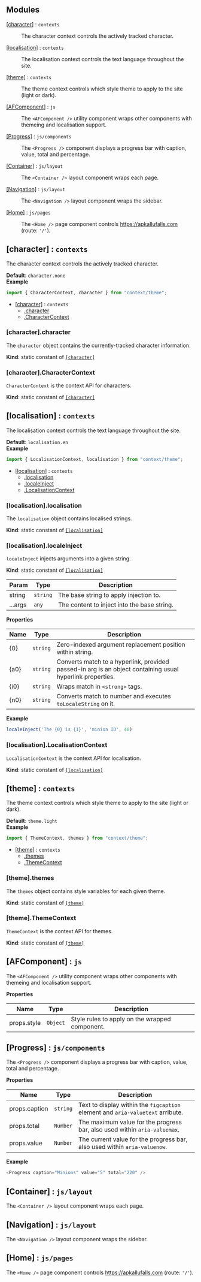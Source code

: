 ## Modules

<dl>
<dt><a href="#module_[character]">[character]</a> : <code>contexts</code></dt>
<dd><p>The character context controls the actively tracked character.</p>
</dd>
<dt><a href="#module_[localisation]">[localisation]</a> : <code>contexts</code></dt>
<dd><p>The localisation context controls the text language throughout the site.</p>
</dd>
<dt><a href="#module_[theme]">[theme]</a> : <code>contexts</code></dt>
<dd><p>The theme context controls which style theme to apply to the site (light or dark).</p>
</dd>
<dt><a href="#module_[AFComponent]">[AFComponent]</a> : <code>js</code></dt>
<dd><p>The <code>&lt;AFComponent /&gt;</code> utility component wraps other components with themeing and localisation support.</p>
</dd>
<dt><a href="#module_[Progress]">[Progress]</a> : <code>js/components</code></dt>
<dd><p>The <code>&lt;Progress /&gt;</code> component displays a progress bar with caption, value, total and percentage.</p>
</dd>
<dt><a href="#module_[Container]">[Container]</a> : <code>js/layout</code></dt>
<dd><p>The <code>&lt;Container /&gt;</code> layout component wraps each page.</p>
</dd>
<dt><a href="#module_[Navigation]">[Navigation]</a> : <code>js/layout</code></dt>
<dd><p>The <code>&lt;Navigation /&gt;</code> layout component wraps the sidebar.</p>
</dd>
<dt><a href="#module_[Home]">[Home]</a> : <code>js/pages</code></dt>
<dd><p>The <code>&lt;Home /&gt;</code> page component controls <a href="https://apkallufalls.com">https://apkallufalls.com</a> (route: <code>&#39;/&#39;</code>).</p>
</dd>
</dl>

<a name="module_[character]"></a>

## [character] : <code>contexts</code>
The character context controls the actively tracked character.

**Default**: <code>character.none</code>  
**Example**  
```js
import { CharacterContext, character } from "context/theme";
```

* [[character]](#module_[character]) : <code>contexts</code>
    * [.character](#module_[character].character)
    * [.CharacterContext](#module_[character].CharacterContext)

<a name="module_[character].character"></a>

### [character].character
The `character` object contains the currently-tracked character information.

**Kind**: static constant of [<code>[character]</code>](#module_[character])  
<a name="module_[character].CharacterContext"></a>

### [character].CharacterContext
`CharacterContext` is the context API for characters.

**Kind**: static constant of [<code>[character]</code>](#module_[character])  
<a name="module_[localisation]"></a>

## [localisation] : <code>contexts</code>
The localisation context controls the text language throughout the site.

**Default**: <code>localisation.en</code>  
**Example**  
```js
import { LocalisationContext, localisation } from "context/theme";
```

* [[localisation]](#module_[localisation]) : <code>contexts</code>
    * [.localisation](#module_[localisation].localisation)
    * [.localeInject](#module_[localisation].localeInject)
    * [.LocalisationContext](#module_[localisation].LocalisationContext)

<a name="module_[localisation].localisation"></a>

### [localisation].localisation
The `localisation` object contains localised strings.

**Kind**: static constant of [<code>[localisation]</code>](#module_[localisation])  
<a name="module_[localisation].localeInject"></a>

### [localisation].localeInject
`localeInject` injects arguments into a given string.

**Kind**: static constant of [<code>[localisation]</code>](#module_[localisation])  

| Param | Type | Description |
| --- | --- | --- |
| string | <code>string</code> | The base string to apply injection to. |
| ...args | <code>any</code> | The content to inject into the base string. |

**Properties**

| Name | Type | Description |
| --- | --- | --- |
| \{0\} | <code>string</code> | Zero-indexed argument replacement position within string. |
| \{a0\} | <code>string</code> | Converts match to a hyperlink, provided passed-in arg is an object containing usual hyperlink properties. |
| \{i0\} | <code>string</code> | Wraps match in `<strong>` tags. |
| \{n0\} | <code>string</code> | Converts match to number and executes `toLocaleString` on it. |

**Example**  
```js
localeInject('The {0} is {1}', 'minion ID', 40)
```
<a name="module_[localisation].LocalisationContext"></a>

### [localisation].LocalisationContext
`LocalisationContext` is the context API for localisation.

**Kind**: static constant of [<code>[localisation]</code>](#module_[localisation])  
<a name="module_[theme]"></a>

## [theme] : <code>contexts</code>
The theme context controls which style theme to apply to the site (light or dark).

**Default**: <code>theme.light</code>  
**Example**  
```js
import { ThemeContext, themes } from "context/theme";
```

* [[theme]](#module_[theme]) : <code>contexts</code>
    * [.themes](#module_[theme].themes)
    * [.ThemeContext](#module_[theme].ThemeContext)

<a name="module_[theme].themes"></a>

### [theme].themes
The `themes` object contains style variables for each given theme.

**Kind**: static constant of [<code>[theme]</code>](#module_[theme])  
<a name="module_[theme].ThemeContext"></a>

### [theme].ThemeContext
`ThemeContext` is the context API for themes.

**Kind**: static constant of [<code>[theme]</code>](#module_[theme])  
<a name="module_[AFComponent]"></a>

## [AFComponent] : <code>js</code>
The `<AFComponent />` utility component wraps other components with themeing and localisation support.

**Properties**

| Name | Type | Description |
| --- | --- | --- |
| props.style | <code>Object</code> | Style rules to apply on the wrapped component. |

<a name="module_[Progress]"></a>

## [Progress] : <code>js/components</code>
The `<Progress />` component displays a progress bar with caption, value, total and percentage.

**Properties**

| Name | Type | Description |
| --- | --- | --- |
| props.caption | <code>string</code> | Text to display within the `figcaption` element and `aria-valuetext` arribute. |
| props.total | <code>Number</code> | The maximum value for the progress bar, also used within `aria-valuemax`. |
| props.value | <code>Number</code> | The current value for the progress bar, also used within `aria-valuenow`. |

**Example**  
```js
<Progress caption="Minions" value="5" total="220" />
```
<a name="module_[Container]"></a>

## [Container] : <code>js/layout</code>
The `<Container />` layout component wraps each page.

<a name="module_[Navigation]"></a>

## [Navigation] : <code>js/layout</code>
The `<Navigation />` layout component wraps the sidebar.

<a name="module_[Home]"></a>

## [Home] : <code>js/pages</code>
The `<Home />` page component controls https://apkallufalls.com (route: `'/'`).

